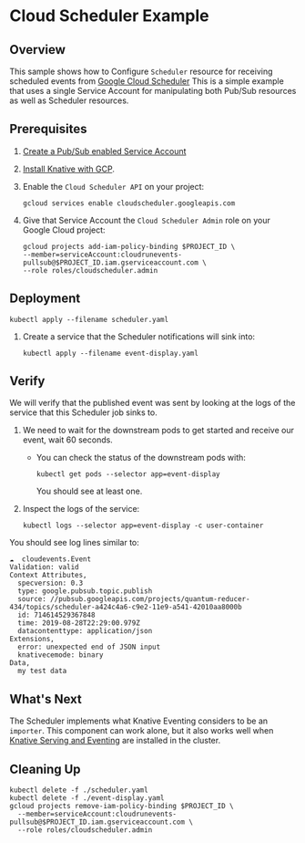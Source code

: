 # Cloud Scheduler Example

## Overview

This sample shows how to Configure `Scheduler` resource for receiving scheduled
events from [Google Cloud Scheduler](https://cloud.google.com/scheduler/) This
is a simple example that uses a single Service Account for manipulating both
Pub/Sub resources as well as Scheduler resources.

## Prerequisites

1. [Create a Pub/Sub enabled Service Account](../pubsub)

1. [Install Knative with GCP](../install).

1. Enable the `Cloud Scheduler API` on your project:

   ```shell
   gcloud services enable cloudscheduler.googleapis.com
   ```

1. Give that Service Account the `Cloud Scheduler Admin` role on your Google
   Cloud project:

   ```shell
   gcloud projects add-iam-policy-binding $PROJECT_ID \
   --member=serviceAccount:cloudrunevents-pullsub@$PROJECT_ID.iam.gserviceaccount.com \
   --role roles/cloudscheduler.admin
   ```

## Deployment

```shell
kubectl apply --filename scheduler.yaml
```

1. Create a service that the Scheduler notifications will sink into:

   ```shell
   kubectl apply --filename event-display.yaml
   ```

## Verify

We will verify that the published event was sent by looking at the logs of the
service that this Scheduler job sinks to.

1. We need to wait for the downstream pods to get started and receive our event,
   wait 60 seconds.

   - You can check the status of the downstream pods with:

     ```shell
     kubectl get pods --selector app=event-display
     ```

     You should see at least one.

1. Inspect the logs of the service:

   ```shell
   kubectl logs --selector app=event-display -c user-container
   ```

You should see log lines similar to:

```shell
☁️  cloudevents.Event
Validation: valid
Context Attributes,
  specversion: 0.3
  type: google.pubsub.topic.publish
  source: //pubsub.googleapis.com/projects/quantum-reducer-434/topics/scheduler-a424c4a6-c9e2-11e9-a541-42010aa8000b
  id: 714614529367848
  time: 2019-08-28T22:29:00.979Z
  datacontenttype: application/json
Extensions,
  error: unexpected end of JSON input
  knativecemode: binary
Data,
  my test data
```

## What's Next

The Scheduler implements what Knative Eventing considers to be an `importer`.
This component can work alone, but it also works well when
[Knative Serving and Eventing](https://github.com/knative/docs) are installed in
the cluster.

## Cleaning Up

```shell
kubectl delete -f ./scheduler.yaml
kubectl delete -f ./event-display.yaml
gcloud projects remove-iam-policy-binding $PROJECT_ID \
  --member=serviceAccount:cloudrunevents-pullsub@$PROJECT_ID.iam.gserviceaccount.com \
  --role roles/cloudscheduler.admin
```
